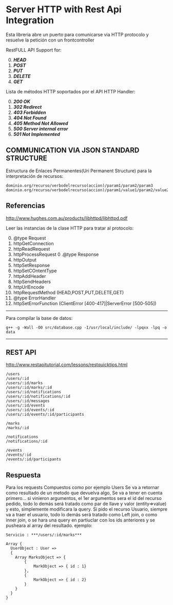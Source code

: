 Server HTTP with Rest Api Integration
=============

Esta libreria abre un puerto para comunicarse via HTTP protocolo y resuelve
la petición con un frontcontroller


RestFULL API Support for:

0. ***HEAD***
0. ***POST***
0. ***PUT***
0. ***DELETE***
0. ***GET***

Lista de métodos HTTP soportados por el API HTTP Handler:

0. ***200 OK***
0. ***302 Redirect***
0. ***403 Forbidden***
0. ***404 Not Found***
0. ***405 Method Not Allowed***
0. ***500 Server internal error***
0. ***501 Not Implemented***

COMMUNICATION VIA JSON STANDARD STRUCTURE
------

Estructura de Enlaces Permanentes(Uri Permanent Structure) para la interpretación de recursos:

```
dominio.org/recurso/verbodelrecurso(accion)/param1/param2/param3
dominio.org/recurso/verbodelrecurso(accion)/param1/value1/param2/value2/param3/value3
```

Referencias
------

http://www.hughes.com.au/products/libhttpd/libhttpd.pdf

Leer las instancias de la clase HTTP para tratar al protocolo:

0. @type Request
0. httpGetConnection
0. httpReadRequest
0. httpProcessRequest
0 .@type Response
0. httpOutput
0. httpSetResponse
0. httpSetCOntentType
0. httpAddHeader
0. httpSendHeaders
0. httpUrlEncode
0. httpRequestMethod (HEAD,POST,PUT,DELETE,GET)
0. @type ErrorHandler
0. httpSetErrorFunction (ClientError [400-417]|ServerError [500-505])

------------
Para compilar la base de datos:

```
g++ -g -Wall -O0 src/database.cpp -I/usr/local/include/ -lpqxx -lpq -o data
```

-----------------------------------------------------

REST API
-----------

http://www.restapitutorial.com/lessons/restquicktips.html

```
/users
/users/:id
/users/:id/marks
/users/:id/marks/:id
/users/:id/notifications
/users/:id/notifications/:id
/users/:id/messages
/users/:id/events
/users/:id/events/:id
/users/:id/events/:id/participants

/marks
/marks/:id

/notifications
/notifications/:id

/events
/events/:id
/events/:id/participants
```


Respuesta
------

Para los requests Compuestos como por ejemplo Users
Se va a retornar como resultado de un metodo que devuelva algo,
Se va a tener en cuenta primero... si vinieron argumentos, el 1er argumentos
sera el id del recurso pedido, todo lo demás será tratado como par de 
llave y valor (entity=>value) y esto, simplemente modificara la query.
Si pido el recurso Usuario, siempre va a traer el usuario, todo lo demás
será tratado como Left join, o como inner join, o se hara una query en partiuclar con los ids
anteriores y se pusheara al array del resultado.
ejemplo:


```
Servicio : ***/users/:id/marks***

Array {
  UserObject : User =>
  {
	Array MarksObject => {
		{		
			MarkObject => { id : 1}
		},
		{
			MarkObject => { id : 2}
		}
	}
  }
}
```
